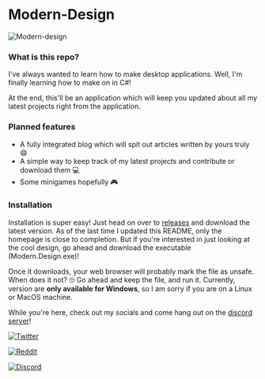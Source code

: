 # Modern-Design
![Modern-design](https://i.imgur.com/Pqrf7Vf.png)
### What is this repo?

I've always wanted to learn how to make desktop applications. Well, I'm finally learning how to make on in C#!

At the end, this'll be an application which will keep you updated about all my latest projects right from the application.


### Planned features

- A fully integrated blog which will spit out articles written by yours truly 😄
- A simple way to keep track of my latest projects and contribute or download them 💻
- Some minigames hopefully 🎮


### Installation

Installation is super easy! Just head on over to [releases](https://github.com/Tetraslam/Modern-Design/releases/tag/1.0) and download the latest version. As of the last time I updated this README, only the homepage is close to completion. But if you're interested in just looking at the cool design, go ahead and download the executable (Modern.Design.exe)!

Once it downloads, your web browser will probably mark the file as unsafe. When does it not? 🙄 Go ahead and keep the file, and run it. Currently, version are **only available for Windows**, so I am sorry if you are on a Linux or MacOS machine.


While you're here, check out my socials and come hang out on the [discord server](https://discord.gg/e5WeEVePHt)!


[![Twitter](https://img.shields.io/twitter/follow/tetraslam?style=social)](https://twitter.com/tetraslam)

[![Reddit](https://img.shields.io/reddit/user-karma/combined/TheWhiteRyder?style=social)](https://reddit.com/u/TheWhiteRyder)

[![Discord](https://img.shields.io/discord/844571818354671676?style=flat-square)](https://discord.gg/e5WeEVePHt)
